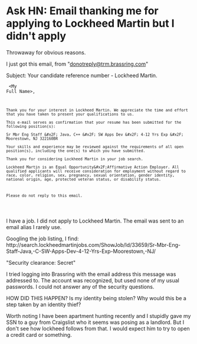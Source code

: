 # Ask HN: Email thanking me for applying to Lockheed Martin but I didn't apply

Throwaway for obvious reasons.<p>I just got this email, from &quot;donotreply@trm.brassring.com&quot;<p>Subject: Your candidate reference number - Lockheed Martin.<p><pre><code>    &lt;My Full Name&gt;,

    Thank you for your interest in Lockheed Martin. We appreciate the time and effort that you have taken to present your qualifications to us.

    This e-mail serves as confirmation that your resume has been submitted for the following position(s): 

    Sr Mbr Eng Staff &#x2F; Java, C++ &#x2F; SW Apps Dev &#x2F; 4-12 Yrs Exp &#x2F; Moorestown, NJ 322160BR

    Your skills and experience may be reviewed against the requirements of all open position(s), including the one(s) to which you have submitted.

    Thank you for considering Lockheed Martin in your job search.

    Lockheed Martin is an Equal Opportunity&#x2F;Affirmative Action Employer. All qualified applicants will receive consideration for employment without regard to race, color, religion, sex, pregnancy, sexual orientation, gender identity, national origin, age, protected veteran status, or disability status. 



    Please do not reply to this email.

</code></pre>
I have a job. I did not apply to Lockheed Martin. The email was sent to an email alias I rarely use.<p>Googling the job listing, I find: http:&#x2F;&#x2F;search.lockheedmartinjobs.com&#x2F;ShowJob&#x2F;Id&#x2F;33659&#x2F;Sr-Mbr-Eng-Staff-Java,-C-SW-Apps-Dev-4-12-Yrs-Exp-Moorestown,-NJ&#x2F;<p>&quot;Security clearance: Secret&quot;<p>I tried logging into Brassring with the email address this message was addressed to.  The account was recognized, but used none of my usual passwords. I could not answer any of the security questions.<p>HOW DID THIS HAPPEN? Is my identity being stolen? Why would this be a step taken by an identity thief?<p>Worth noting I have been apartment hunting recently and I stupidly gave my SSN to a guy from Craigslist who it seems was posing as a landlord. But I don&#x27;t see how lockheed follows from that. I would expect him to try to open a credit card or something.
